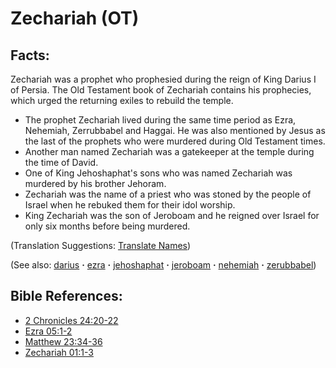# Zechariah (OT) #

## Facts: ##

Zechariah was a prophet who prophesied during the reign of King Darius I of Persia. The Old Testament book of Zechariah contains his prophecies, which urged the returning exiles to rebuild the temple.

* The prophet Zechariah lived during the same time period as Ezra, Nehemiah, Zerrubbabel and Haggai. He was also mentioned by Jesus as the last of the prophets who were murdered during Old Testament times.
* Another man named Zechariah was a gatekeeper at the temple during the time of David.
* One of King Jehoshaphat's sons who was named Zechariah was murdered by his brother Jehoram.
* Zechariah was the name of a priest who was stoned by the people of Israel when he rebuked them for their idol worship.
* King Zechariah was the son of Jeroboam and he reigned over Israel for only six months before being murdered.

(Translation Suggestions: [Translate Names](https://git.door43.org/Door43/en-ta-translate-vol1/src/master/content/translate_names.md))

(See also: [darius](../other/darius.md) **·** [ezra](../other/ezra.md) **·** [jehoshaphat](../other/jehoshaphat.md) **·** [jeroboam](../other/jeroboam.md) **·** [nehemiah](../other/nehemiah.md) **·** [zerubbabel](../other/zerubbabel.md))

## Bible References: ##

* [2 Chronicles 24:20-22](https://door43.org/en/bible/notes/2ch/24/20)
* [Ezra 05:1-2](https://door43.org/en/bible/notes/ezr/05/01)
* [Matthew 23:34-36](https://door43.org/en/bible/notes/mat/23/34)
* [Zechariah 01:1-3](https://door43.org/en/bible/notes/zec/01/01)

